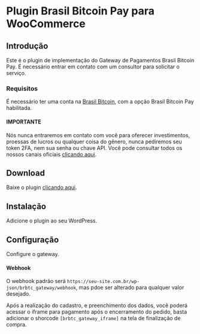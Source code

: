 # Plugin Brasil Bitcoin Pay para WooCommerce
## Introdução
Este é o plugin de implementação do Gateway de Pagamentos Brasil Bitcoin Pay. É necessário entrar em contato com um consultor para solicitar o serviço.

### Requisitos
É necessário ter uma conta na [Brasil Bitcoin](https://brasilbitcoin.com.br), com a opção Brasil Bitcoin Pay habilitada.

#### IMPORTANTE
Nós nunca entraremos em contato com você para oferecer investimentos, proessas de lucros ou qualquer coisa do gênero, nunca pediremos seu token 2FA, nem sua senha ou chave API. Você pode consultar todos os nossos canais oficiais [clicando aqui](https://brasilbitcoin.com.br/verificar-autenticidade).

## Download
Baixe o plugin [clicando aqui](https://github.com/brbtcoficial/brbtc-gateway/archive/refs/heads/main.zip).

## Instalação
Adicione o plugin ao seu WordPress.

## Configuração
Configure o gateway.

#### Webhook
O webhook padrão será `https://seu-site.com.br/wp-json/brbtc_gateway/webhook`, mas pdoe ser alterado para qualquer valor desejado.

Após a realização do cadastro, e preenchimento dos dados, você poderá acessar o iframe para pagamento após o encerramento do pedido, basta adicionar o shorcode `[brbtc_gateway_iframe]` na tela de finalização de compra.
